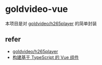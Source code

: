 # goldvideo-vue
本项目是对 [goldvideo/h265player](https://github.com/goldvideo/h265player) 的简单封装

## refer
- [goldvideo/h265player](https://github.com/goldvideo/h265player)
- [构建基于 TypeScript 的 Vue 组件](https://www.cnblogs.com/jiekzou/p/13424352.html?tvd)
